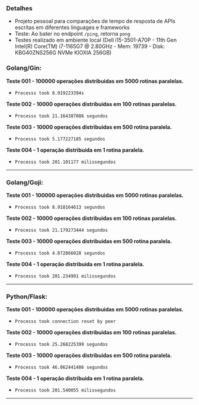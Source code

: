 ### Detalhes
- Projeto pessoal para comparações de tempo de resposta de APIs escritas em diferentes linguages e frameworks
- Teste: Ao bater no endpoint `/ping`, retorna `pong`
- Testes realizado em ambiente local (Dell i15-3501-A70P - 11th Gen Intel(R) Core(TM) i7-1165G7 @ 2.80GHz - Mem: 19739 - Disk: KBG40ZNS256G NVMe KIOXIA 256GB) 

### Golang/Gin:

**Teste 001 - 100000 operações distribuidas em 5000 rotinas paralelas.**
- `Processs took 8.919223394s`

**Teste 002 - 10000 operações distribuidas em 100 rotinas paralelas.**
- `Processs took 21.164387086 segundos`

**Teste 003 - 10000 operações distribuidas em 500 rotina paralela.**
- `Processs took 5.177227185 segundos`

**Teste 004 - 1 operação distribuida em 1 rotina paralela.**
- `Processs took 201.101177 milissegundos`

---

### Golang/Goji:

**Teste 001 - 100000 operações distribuidas em 5000 rotinas paralelas.**
- `Processs took 8.918164613 segundos`

**Teste 002 - 10000 operações distribuidas em 100 rotinas paralelas.**
- `Processs took 21.179273444 segundos`

**Teste 003 - 10000 operações distribuidas em 500 rotina paralela.**
- `Processs took 4.872866028 segundos`

**Teste 004 - 1 operação distribuida em 1 rotina paralela.**
- `Processs took 201.234991 milissegundos`

---

### Python/Flask:

**Teste 001 - 100000 operações distribuidas em 5000 rotinas paralelas.**
- `Processs took connection reset by peer`

**Teste 002 - 10000 operações distribuidas em 100 rotinas paralelas.**
- `Processs took 25.268225399 segundos`

**Teste 003 - 10000 operações distribuidas em 500 rotina paralela.**
- `Processs took 46.062441486 segundos`

**Teste 004 - 1 operação distribuida em 1 rotina paralela.**
- `Processs took 201.540055 milissegundos`

---
